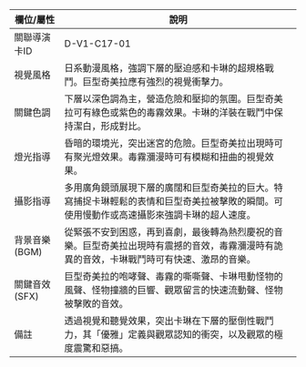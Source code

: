 | 欄位/屬性 | 說明 |
|---|---|
| 關聯導演卡ID | D-V1-C17-01 |
| 視覺風格 | 日系動漫風格，強調下層的壓迫感和卡琳的超規格戰鬥。巨型奇美拉應有強烈的視覺衝擊力。 |
| 關鍵色調 | 下層以深色調為主，營造危險和壓抑的氛圍。巨型奇美拉可有綠色或紫色的毒霧效果。卡琳的洋裝在戰鬥中保持潔白，形成對比。 |
| 燈光指導 | 昏暗的環境光，突出迷宮的危險。巨型奇美拉出現時可有聚光燈效果。毒霧瀰漫時可有模糊和扭曲的視覺效果。 |
| 攝影指導 | 多用廣角鏡頭展現下層的廣闊和巨型奇美拉的巨大。特寫捕捉卡琳輕鬆的表情和巨型奇美拉被擊敗的瞬間。可使用慢動作或高速攝影來強調卡琳的超人速度。 |
| 背景音樂 (BGM) | 從緊張不安到困惑，再到喜劇，最後轉為熱烈慶祝的音樂。巨型奇美拉出現時有震撼的音效，毒霧瀰漫時有詭異的音效，卡琳戰鬥時可有快速、激昂的音樂。 |
| 關鍵音效 (SFX) | 巨型奇美拉的咆哮聲、毒霧的嘶嘶聲、卡琳甩動怪物的風聲、怪物撞牆的巨響、觀眾留言的快速流動聲、怪物被擊敗的音效。 |
| 備註 | 透過視覺和聽覺效果，突出卡琳在下層的壓倒性戰鬥力，其「優雅」定義與觀眾認知的衝突，以及觀眾的極度震驚和惡搞。 |
